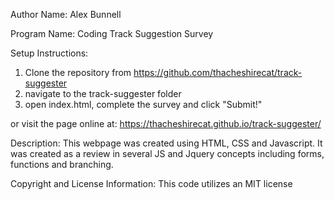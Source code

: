 Author Name:
Alex Bunnell

Program Name:
Coding Track Suggestion Survey

Setup Instructions:
1. Clone the repository from https://github.com/thacheshirecat/track-suggester
2. navigate to the track-suggester folder
3. open index.html, complete the survey and click "Submit!"

or visit the page online at: https://thacheshirecat.github.io/track-suggester/

Description:
This webpage was created using HTML, CSS and Javascript. It was created as
a review in several JS and Jquery concepts including forms, functions and branching.

Copyright and License Information:
This code utilizes an MIT license
